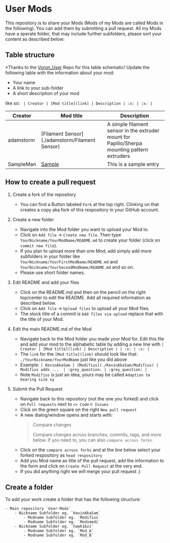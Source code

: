# User Mods

This repository is to share your Mods (Mods of my Mods are called Mods in the following). You can add them by submitting a pull request.
All my Mods have a sperate folder, that may include further subfolders, please sort your content as described below:

## Table structure

*Thanks to the [Voron_User](https://github.com/VoronDesign/VoronUsers) Repo for this table schematic! 
Update the following table with the information about your mod:
- Your name
- A link to your sub-folder
- A short description of your mod

like so:
`
| Creator | [Mod title](link) | Description | :x: | :x: |`

| Creator | Mod title | Description |
| --- | --- | --- |
| adamstorm | [Filament Sensor](./adamstorm/Filament Sensor)| A simple filament sensor in the extruder mount for Papilio/Sherpa mounting pattern extruders |
| SampleMan | [Sample](./SampleMan/Sample) | This is a sample entry |

## How to create a pull request 

1. Create a fork of the repository
    - You can find a Button labeled `Fork` at the top right. Clinking on that creates a copy aka fork of this respository in your GitHub account.

2. Create a new folder
    - Navigate into the Mod folder you want to upload your Mod to.
    - Click on `Add file` -> `Create new file`. Then type `YourNickname/YourModName/README.md` to create your folder (click on `commit new file`).
    - If you plan to upload more than one Mod, add simply add more subfolders in your folder like `YourNickname/YourFirstModName/README.md` and `YourNickname/YourSecondModName/README.md` and so on. 
    - Please use short folder names.

3. Edit README and add your files
    - Click on the README.md and then on the pencil on the right top/center to edit the README. Add all required information as described below.
    - Click on `Add file` -> `Upload files` to upload all your Mod files.
    - The stock title of a commit is `Add files via upload` replace that with the title of your Mod.

4. Edit the main README.md of the Mod
    - Navigate back to the Mod folder you made your Mod for. Edit this file and add your mod to the alphabetic table by adding a new line with `| Creator | [Mod title](link) | Description | | :x: | :x: |`
    - The `link` for the `[Mod title](link)` should look like that: `./YourNickname/YourModName` just like you did above
    - Example: `| KevinAkaSam | [Modifius](./KevinAkaSam/Modifius) | Modifius adds ...  | :grey_question: | :grey_question: |`
    - Note `Modifius` is just an idea, yours may be called `Adaption to bearing size xy`

5. Submit the Pull Request
    - Navigate back to this repository (not the one you forked) and click on `Pull requests` next to `<> Code` `© Issues`
    - Click on the green square on the right `New pull request`
    - A new dialog/window opens and starts with:
        >Compare changes
        >
        >Compare changes across branches, commits, tags, and more below. If you need to, you can also `compare across forks`.
    - Click on the `compare across forks` and at the line below select your forked respository as `head respository`
    - Add you Mod name as title of the pull request, add the information to the form and click on  `Create Pull Request` at the very end.
    - If you did anything right we will merge your pull request :)
 
## Create a folder

To add your work create a folder that has the following structure:

    - Main repository `User-Mods` 
        - Nickname Subfolder eg. `KevinAkaSam`
            - Modname Subfolder eg. `Modifius`
            - Modname Subfolder eg. `Modimedi`
        - Nickname Subfolder eg. `hawk16zz`
            - Modname Subfolder eg. `Mod_A`
            - Modname Subfolder eg. `Mod_B`
